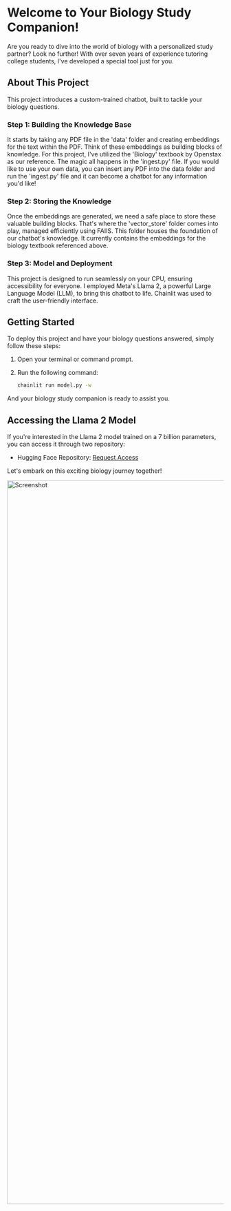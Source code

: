 # Welcome to Your Biology Study Companion!

Are you ready to dive into the world of biology with a personalized study partner? Look no further! With over seven years of experience tutoring college students, I've developed a special tool just for you.

## About This Project

This project introduces a custom-trained chatbot, built to tackle your biology questions. 

### Step 1: Building the Knowledge Base

It starts by taking any PDF file in the 'data' folder and creating embeddings for the text within the PDF. Think of these embeddings as building blocks of knowledge. For this project, I've utilized the 'Biology' textbook by Openstax as our reference. The magic all happens in the 'ingest.py' file. If you would like to use your own data, you can insert any PDF into the data folder and run the 'ingest.py' file and it can become a chatbot for any information you'd like!

### Step 2: Storing the Knowledge

Once the embeddings are generated, we need a safe place to store these valuable building blocks. That's where the 'vector_store' folder comes into play, managed efficiently using FAIIS. This folder houses the foundation of our chatbot's knowledge. It currently contains the embeddings for the biology textbook referenced above.

### Step 3: Model and Deployment

This project is designed to run seamlessly on your CPU, ensuring accessibility for everyone. I employed Meta's Llama 2, a powerful Large Language Model (LLM), to bring this chatbot to life. Chainlit was used to craft the user-friendly interface.

## Getting Started

To deploy this project and have your biology questions answered, simply follow these steps:

1. Open your terminal or command prompt.
2. Run the following command:

   ```bash
   chainlit run model.py -w
   ```

And your biology study companion is ready to assist you.

## Accessing the Llama 2 Model

If you're interested in the Llama 2 model trained on a 7 billion parameters, you can access it through two repository:

- Hugging Face Repository: [Request Access](https://huggingface.co/meta-llama/Llama-2-7b)

Let's embark on this exciting biology journey together!

<img width="1680" alt="Screenshot" src="https://github.com/oasc93/Projects/assets/28991187/57f3c167-ddc3-49dd-9749-739b0b27f0e6">
